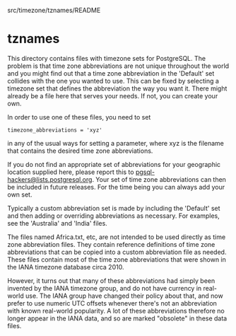 src/timezone/tznames/README

tznames
=======

This directory contains files with timezone sets for PostgreSQL.  The problem
is that time zone abbreviations are not unique throughout the world and you
might find out that a time zone abbreviation in the 'Default' set collides
with the one you wanted to use.  This can be fixed by selecting a timezone
set that defines the abbreviation the way you want it.  There might already
be a file here that serves your needs.  If not, you can create your own.

In order to use one of these files, you need to set

    timezone_abbreviations = 'xyz'

in any of the usual ways for setting a parameter, where xyz is the filename
that contains the desired time zone abbreviations.

If you do not find an appropriate set of abbreviations for your geographic
location supplied here, please report this to pgsql-hackers@lists.postgresql.org.
Your set of time zone abbreviations can then be included in future releases.
For the time being you can always add your own set.

Typically a custom abbreviation set is made by including the 'Default' set
and then adding or overriding abbreviations as necessary.  For examples,
see the 'Australia' and 'India' files.

The files named Africa.txt, etc, are not intended to be used directly as
time zone abbreviation files. They contain reference definitions of time zone
abbreviations that can be copied into a custom abbreviation file as needed.
These files contain most of the time zone abbreviations that were shown
in the IANA timezone database circa 2010.

However, it turns out that many of these abbreviations had simply been
invented by the IANA timezone group, and do not have currency in real-world
use.  The IANA group have changed their policy about that, and now prefer to
use numeric UTC offsets whenever there's not an abbreviation with known
real-world popularity.  A lot of these abbreviations therefore no longer
appear in the IANA data, and so are marked "obsolete" in these data files.
